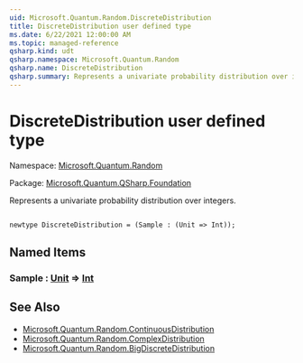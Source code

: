 ```yaml
---
uid: Microsoft.Quantum.Random.DiscreteDistribution
title: DiscreteDistribution user defined type
ms.date: 6/22/2021 12:00:00 AM
ms.topic: managed-reference
qsharp.kind: udt
qsharp.namespace: Microsoft.Quantum.Random
qsharp.name: DiscreteDistribution
qsharp.summary: Represents a univariate probability distribution over integers.
---
```


# DiscreteDistribution user defined type

Namespace: [Microsoft.Quantum.Random](xref:Microsoft.Quantum.Random)

Package: [Microsoft.Quantum.QSharp.Foundation](https://nuget.org/packages/Microsoft.Quantum.QSharp.Foundation)


Represents a univariate probability distribution over integers.

```qsharp

newtype DiscreteDistribution = (Sample : (Unit => Int));
```



## Named Items

### Sample : [Unit](xref:microsoft.quantum.qsharp.valueliterals#unit-literal) => [Int](xref:microsoft.quantum.qsharp.valueliterals#int-literals) 



## See Also

- [Microsoft.Quantum.Random.ContinuousDistribution](xref:Microsoft.Quantum.Random.ContinuousDistribution)
- [Microsoft.Quantum.Random.ComplexDistribution](xref:Microsoft.Quantum.Random.ComplexDistribution)
- [Microsoft.Quantum.Random.BigDiscreteDistribution](xref:Microsoft.Quantum.Random.BigDiscreteDistribution)